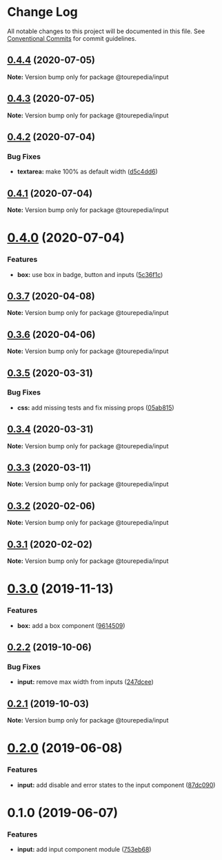 # Change Log

All notable changes to this project will be documented in this file.
See [Conventional Commits](https://conventionalcommits.org) for commit guidelines.

## [0.4.4](https://github.com/tourepedia/tp-ui/compare/@tourepedia/input@0.4.3...@tourepedia/input@0.4.4) (2020-07-05)

**Note:** Version bump only for package @tourepedia/input





## [0.4.3](https://github.com/tourepedia/tp-ui/compare/@tourepedia/input@0.4.2...@tourepedia/input@0.4.3) (2020-07-05)

**Note:** Version bump only for package @tourepedia/input





## [0.4.2](https://github.com/tourepedia/tp-ui/compare/@tourepedia/input@0.4.1...@tourepedia/input@0.4.2) (2020-07-04)


### Bug Fixes

* **textarea:** make 100% as default width ([d5c4dd6](https://github.com/tourepedia/tp-ui/commit/d5c4dd6))





## [0.4.1](https://github.com/tourepedia/tp-ui/compare/@tourepedia/input@0.4.0...@tourepedia/input@0.4.1) (2020-07-04)

**Note:** Version bump only for package @tourepedia/input





# [0.4.0](https://github.com/tourepedia/tp-ui/compare/@tourepedia/input@0.3.7...@tourepedia/input@0.4.0) (2020-07-04)


### Features

* **box:** use box in badge, button and inputs ([5c36f1c](https://github.com/tourepedia/tp-ui/commit/5c36f1c))





## [0.3.7](https://github.com/tourepedia/tp-ui/compare/@tourepedia/input@0.3.6...@tourepedia/input@0.3.7) (2020-04-08)

**Note:** Version bump only for package @tourepedia/input





## [0.3.6](https://github.com/tourepedia/tp-ui/compare/@tourepedia/input@0.3.5...@tourepedia/input@0.3.6) (2020-04-06)

**Note:** Version bump only for package @tourepedia/input





## [0.3.5](https://github.com/tourepedia/tp-ui/compare/@tourepedia/input@0.3.4...@tourepedia/input@0.3.5) (2020-03-31)


### Bug Fixes

* **css:** add missing tests and fix missing props ([05ab815](https://github.com/tourepedia/tp-ui/commit/05ab815))





## [0.3.4](https://github.com/tourepedia/tp-ui/compare/@tourepedia/input@0.3.3...@tourepedia/input@0.3.4) (2020-03-31)

**Note:** Version bump only for package @tourepedia/input





## [0.3.3](https://github.com/tourepedia/tp-ui/compare/@tourepedia/input@0.3.2...@tourepedia/input@0.3.3) (2020-03-11)

**Note:** Version bump only for package @tourepedia/input





## [0.3.2](https://github.com/tourepedia/tp-ui/compare/@tourepedia/input@0.3.1...@tourepedia/input@0.3.2) (2020-02-06)

**Note:** Version bump only for package @tourepedia/input





## [0.3.1](https://github.com/tourepedia/tp-ui/compare/@tourepedia/input@0.3.0...@tourepedia/input@0.3.1) (2020-02-02)

**Note:** Version bump only for package @tourepedia/input





# [0.3.0](https://github.com/tourepedia/tp-ui/compare/@tourepedia/input@0.2.2...@tourepedia/input@0.3.0) (2019-11-13)


### Features

* **box:** add a box component ([9614509](https://github.com/tourepedia/tp-ui/commit/9614509))





## [0.2.2](https://github.com/tourepedia/tp-ui/compare/@tourepedia/input@0.2.1...@tourepedia/input@0.2.2) (2019-10-06)


### Bug Fixes

* **input:** remove max width from inputs ([247dcee](https://github.com/tourepedia/tp-ui/commit/247dcee))





## [0.2.1](https://github.com/tourepedia/tp-ui/compare/@tourepedia/input@0.2.0...@tourepedia/input@0.2.1) (2019-10-03)

**Note:** Version bump only for package @tourepedia/input





# [0.2.0](https://github.com/tourepedia/tp-ui/compare/@tourepedia/input@0.1.0...@tourepedia/input@0.2.0) (2019-06-08)


### Features

* **input:** add disable and error states to the input component ([87dc090](https://github.com/tourepedia/tp-ui/commit/87dc090))





# 0.1.0 (2019-06-07)


### Features

* **input:** add input component module ([753eb68](https://github.com/tourepedia/tp-ui/commit/753eb68))
